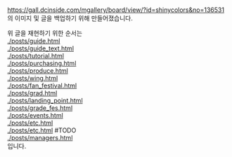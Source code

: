 #
https://gall.dcinside.com/mgallery/board/view/?id=shinycolors&no=136531 의 이미지 및 글을 백업하기 위해 만들어졌습니다.  

위 글을 재현하기 위한 순서는  
[./posts/guide.html]()  
[./posts/guide_text.html]()  
[./posts/tutorial.html]()  
[./posts/purchasing.html]()  
[./posts/produce.html]()  
[./posts/wing.html]()  
[./posts/fan_festival.html]()  
[./posts/grad.html]()  
[./posts/landing_point.html]()  
[./posts/grade_fes.html]()  
[./posts/events.html]()  
[./posts/etc.html]()  
[./posts/etc.html]()  #TODO  
[./posts/managers.html]()  
입니다.  

